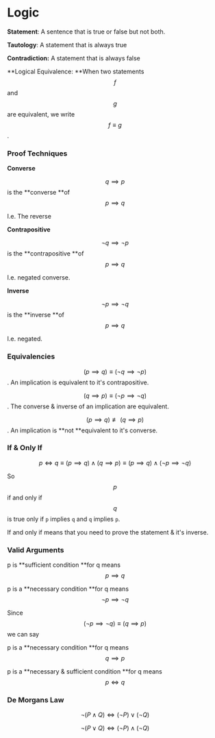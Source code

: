 # Logic

**Statement**: A sentence that is true or false but not both.

**Tautology**: A statement that is always true

**Contradiction:** A statement that is always false

**Logical Equivalence: **When two statements $$f$$ and $$g$$ are equivalent, we write $$f\equiv g$$.

### Proof Techniques

**Converse**

$$q \implies p$$ is the **converse **of $$p \implies q$$

I.e. The reverse

**Contrapositive**

$$\neg q \implies \neg p$$ is the **contrapositive **of $$p \implies q$$

I.e. negated converse.

**Inverse**

$$\neg p \implies \neg q$$ is the **inverse **of $$p \implies q$$

I.e. negated.

### Equivalencies

$$(p \implies q)\equiv (\neg q \implies \neg p)$$. An implication is equivalent to it's contrapositive.

$$(q \implies p)\equiv (\neg p \implies \neg q)$$. The converse & inverse of an implication are equivalent.

$$(p\implies q)\not\equiv (q\implies p)$$. An implication is **not **equivalent to it's converse.

### If & Only If

$$p\iff q \equiv (p\implies q)\wedge (q \implies p)\equiv (p\implies q)\wedge (\neg p \implies \neg q)$$

So $$p$$ if and only if $$q$$ is true only if `p` implies `q` and `q` implies `p`.

If and only if means that you need to prove the statement & it's inverse.

### Valid Arguments

p is **sufficient condition **for q means $$p \implies q$$

p is a **necessary condition **for q means $$\neg p \implies \neg q$$

Since $$(\neg p \implies \neg q) \equiv (q \implies p)$$ we can say

p is a **necessary condition **for q means $$q \implies p$$

p is a **necessary & sufficient condition **for q means $$p \iff q$$

### De Morgans Law

$$\neg(P \wedge Q)\iff (\neg P) \vee (\neg Q)$$

$$\neg (P \vee Q) \iff (\neg P) \wedge (\neg Q)$$

